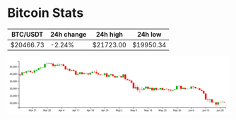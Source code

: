 # Bitcoin Stats

BTC/USDT|24h change|24h high|24h low|
|---|---|---|---|
|$20466.73|-2.24%|$21723.00|$19950.34|

<img src="./chart.svg">
